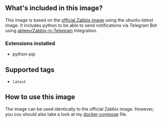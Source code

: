 ## What's included in this image?
This image is based on the [official Zabbix image](https://hub.docker.com/r/zabbix/zabbix-server-pgsql/) using the *ubuntu-latest* image. It includes python to be able to send notifications via Telegram Bot using [ableev/Zabbix-in-Telegram](https://github.com/ableev/Zabbix-in-Telegram) Integration.

### Extensions installed
* python-pip

## Supported tags

* `latest`

## How to use this image
The image can be used identically to the official Zabbix image. However, you cou should also take a look at my [docker-compose](https://github.com/sebastian13/docker-zabbix-python/blob/master/docker-compose.yml) file.